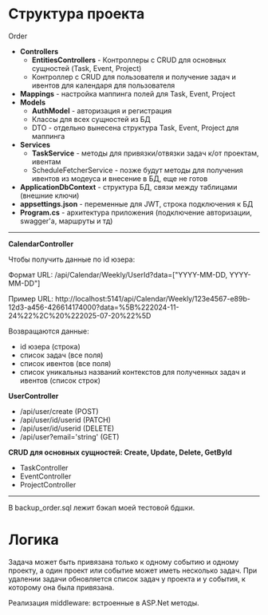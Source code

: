 # Структура проекта

Order
- **Controllers**
  - **EntitiesControllers** - Контроллеры с CRUD для основных сущностей (Task, Event, Project)
  - Контроллер с CRUD для пользователя и получение задач и ивентов для календаря для пользователя
- **Mappings** - настройка маппинга полей для Task, Event, Project
- **Models**
  - **AuthModel** - авторизация и регистрация
  - Классы для всех сущностей из БД
  - DTO - отдельно вынесена структура Task, Event, Project для маппинга 
- **Services**
  - **TaskService** - методы для привязки/отвязки задач к/от проектам, ивентам
  - ScheduleFetcherService - позже будут методы для получения ивентов из модеуса и внесение в БД, еще не готов
- **ApplicationDbContext** - структура БД, связи между таблицами (внешние ключи)
- **appsettings.json** - переменные для JWT, строка подключения к БД
- **Program.cs** - архитектура приложения (подключение авторизации, swagger'а, маршруты и тд)

__________________________________

**CalendarController**

Чтобы получить данные по id юзера:

Формат URL: /api/Calendar/Weekly/UserId?data=["YYYY-MM-DD, YYYY-MM-DD"]

Пример URL: http://localhost:5141/api/Calendar/Weekly/123e4567-e89b-12d3-a456-426614174000?data=%5B%222024-11-24%22%2C%20%222025-07-20%22%5D

Возвращаются данные:
- id юзера (строка)
- список задач (все поля)
- список ивентов (все поля)
- список уникальныз названий контекстов для полученных задач и ивентов (список строк)

**UserController**
- /api/user/create (POST)
- /api/user/id/userid (PATCH) 
- /api/user/id/userid (DELETE) 
- /api/user?email='string' (GET) 

**CRUD для основных сущностей: Create, Update, Delete, GetById**
- TaskController
- EventController
- ProjectController

_________________________________
В backup_order.sql лежит бэкап моей тестовой бдшки.


# Логика

Задача может быть привязана только к одному событию и одному проекту, а один проект или событие может иметь несколько задач. При удалении задачи обновляется список задач у проекта и у события, к которому она была привязана.

Реализация middleware: встроенные в ASP.Net методы.
